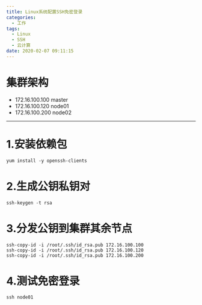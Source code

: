 ```yaml
---
title: Linux系统配置SSH免密登录
categories:
  - 工作
tags:
  - Linux
  - SSH
  - 云计算
date: 2020-02-07 09:11:15
---
```


# 集群架构

- 172.16.100.100  master
- 172.16.100.120  node01
- 172.16.100.200  node02

---------

# 1.安装依赖包

    yum install -y openssh-clients

# 2.生成公钥私钥对

    ssh-keygen -t rsa

# 3.分发公钥到集群其余节点

    ssh-copy-id -i /root/.ssh/id_rsa.pub 172.16.100.100
    ssh-copy-id -i /root/.ssh/id_rsa.pub 172.16.100.120
    ssh-copy-id -i /root/.ssh/id_rsa.pub 172.16.100.200

# 4.测试免密登录

    ssh node01